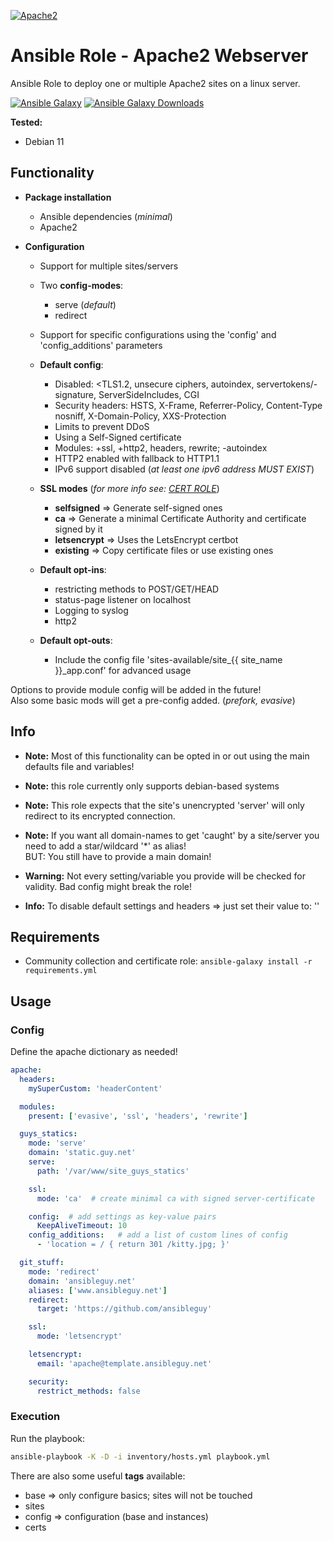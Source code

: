 [![Apache2](https://www.apache.org/logos/res/httpd/default.png)](https://httpd.apache.org/)

# Ansible Role - Apache2 Webserver
Ansible Role to deploy one or multiple Apache2 sites on a linux server.

[![Ansible Galaxy](https://img.shields.io/ansible/role/56803)](https://galaxy.ansible.com/ansibleguy/infra_apache)
[![Ansible Galaxy Downloads](https://img.shields.io/badge/dynamic/json?color=blueviolet&label=Galaxy%20Downloads&query=%24.download_count&url=https%3A%2F%2Fgalaxy.ansible.com%2Fapi%2Fv1%2Froles%2F56803%2F%3Fformat%3Djson)](https://galaxy.ansible.com/ansibleguy/infra_apache)

**Tested:**
* Debian 11

## Functionality

* **Package installation**
  * Ansible dependencies (_minimal_)
  * Apache2


* **Configuration**
  * Support for multiple sites/servers
  * Two **config-modes**:
    * serve (_default_)
    * redirect
  * Support for specific configurations using the 'config' and 'config_additions' parameters


  * **Default config**:
    * Disabled: <TLS1.2, unsecure ciphers, autoindex, servertokens/-signature, ServerSideIncludes, CGI
    * Security headers: HSTS, X-Frame, Referrer-Policy, Content-Type nosniff, X-Domain-Policy, XXS-Protection
    * Limits to prevent DDoS
    * Using a Self-Signed certificate
    * Modules: +ssl, +http2, headers, rewrite; -autoindex
    * HTTP2 enabled with fallback to HTTP1.1
    * IPv6 support disabled (*at least one ipv6 address MUST EXIST*)


  * **SSL modes** (_for more info see: [CERT ROLE](https://github.com/ansibleguy/infra_certs)_)
    * **selfsigned** => Generate self-signed ones
    * **ca** => Generate a minimal Certificate Authority and certificate signed by it
    * **letsencrypt** => Uses the LetsEncrypt certbot
    * **existing** => Copy certificate files or use existing ones


  * **Default opt-ins**:
    * restricting methods to POST/GET/HEAD
    * status-page listener on localhost
    * Logging to syslog
    * http2


  * **Default opt-outs**:
    * Include the config file 'sites-available/site_{{ site_name }}_app.conf' for advanced usage


Options to provide module config will be added in the future!<br>
Also some basic mods will get a pre-config added. (_prefork, evasive_)

## Info

* **Note:** Most of this functionality can be opted in or out using the main defaults file and variables!


* **Note:** this role currently only supports debian-based systems


* **Note:** This role expects that the site's unencrypted 'server' will only redirect to its encrypted connection.


* **Note:** If you want all domain-names to get 'caught' by a site/server you need to add a star/wildcard '*' as alias!<br>
BUT: You still have to provide a main domain!


* **Warning:** Not every setting/variable you provide will be checked for validity. Bad config might break the role!


* **Info:** To disable default settings and headers => just set their value to: ''


## Requirements

* Community collection and certificate role: ```ansible-galaxy install -r requirements.yml```


## Usage

### Config

Define the apache dictionary as needed!

```yaml
apache:
  headers:
    mySuperCustom: 'headerContent'

  modules:
    present: ['evasive', 'ssl', 'headers', 'rewrite']

  guys_statics:
    mode: 'serve'
    domain: 'static.guy.net'
    serve:
      path: '/var/www/site_guys_statics'

    ssl:
      mode: 'ca'  # create minimal ca with signed server-certificate

    config:  # add settings as key-value pairs
      KeepAliveTimeout: 10
    config_additions:   # add a list of custom lines of config
      - 'location = / { return 301 /kitty.jpg; }'

  git_stuff:
    mode: 'redirect'
    domain: 'ansibleguy.net'
    aliases: ['www.ansibleguy.net']
    redirect:
      target: 'https://github.com/ansibleguy'

    ssl:
      mode: 'letsencrypt'

    letsencrypt:
      email: 'apache@template.ansibleguy.net'

    security:
      restrict_methods: false
```

### Execution

Run the playbook:
```bash
ansible-playbook -K -D -i inventory/hosts.yml playbook.yml
```

There are also some useful **tags** available:
* base => only configure basics; sites will not be touched
* sites
* config => configuration (base and instances)
* certs
